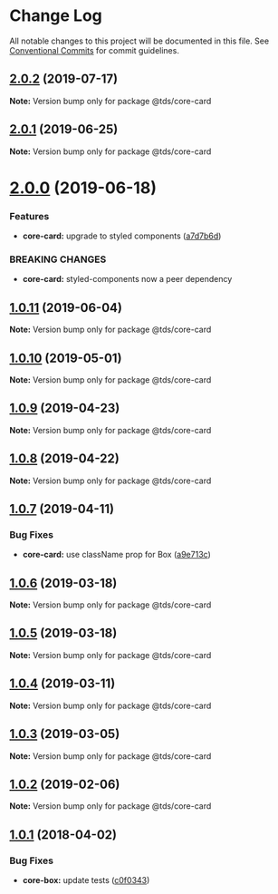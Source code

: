 # Change Log

All notable changes to this project will be documented in this file.
See [Conventional Commits](https://conventionalcommits.org) for commit guidelines.

## [2.0.2](https://github.com/telusdigital/tds/compare/@tds/core-card@2.0.1...@tds/core-card@2.0.2) (2019-07-17)

**Note:** Version bump only for package @tds/core-card





## [2.0.1](https://github.com/telusdigital/tds/compare/@tds/core-card@2.0.0...@tds/core-card@2.0.1) (2019-06-25)

**Note:** Version bump only for package @tds/core-card





# [2.0.0](https://github.com/telusdigital/tds/compare/@tds/core-card@1.0.11...@tds/core-card@2.0.0) (2019-06-18)


### Features

* **core-card:** upgrade to styled components ([a7d7b6d](https://github.com/telusdigital/tds/commit/a7d7b6d))


### BREAKING CHANGES

* **core-card:** styled-components now a peer dependency





## [1.0.11](https://github.com/telusdigital/tds/compare/@tds/core-card@1.0.10...@tds/core-card@1.0.11) (2019-06-04)

**Note:** Version bump only for package @tds/core-card

## [1.0.10](https://github.com/telusdigital/tds/compare/@tds/core-card@1.0.9...@tds/core-card@1.0.10) (2019-05-01)

**Note:** Version bump only for package @tds/core-card

## [1.0.9](https://github.com/telusdigital/tds/compare/@tds/core-card@1.0.8...@tds/core-card@1.0.9) (2019-04-23)

**Note:** Version bump only for package @tds/core-card

## [1.0.8](https://github.com/telusdigital/tds/compare/@tds/core-card@1.0.7...@tds/core-card@1.0.8) (2019-04-22)

**Note:** Version bump only for package @tds/core-card

## [1.0.7](https://github.com/telusdigital/tds/compare/@tds/core-card@1.0.6...@tds/core-card@1.0.7) (2019-04-11)

### Bug Fixes

- **core-card:** use className prop for Box ([a9e713c](https://github.com/telusdigital/tds/commit/a9e713c))

## [1.0.6](https://github.com/telusdigital/tds/compare/@tds/core-card@1.0.5...@tds/core-card@1.0.6) (2019-03-18)

**Note:** Version bump only for package @tds/core-card

## [1.0.5](https://github.com/telusdigital/tds/compare/@tds/core-card@1.0.4...@tds/core-card@1.0.5) (2019-03-18)

**Note:** Version bump only for package @tds/core-card

## [1.0.4](https://github.com/telusdigital/tds/compare/@tds/core-card@1.0.3...@tds/core-card@1.0.4) (2019-03-11)

**Note:** Version bump only for package @tds/core-card

## [1.0.3](https://github.com/telusdigital/tds/compare/@tds/core-card@1.0.2...@tds/core-card@1.0.3) (2019-03-05)

**Note:** Version bump only for package @tds/core-card

## [1.0.2](https://github.com/telusdigital/tds/compare/@tds/core-card@1.0.1...@tds/core-card@1.0.2) (2019-02-06)

**Note:** Version bump only for package @tds/core-card

<a name="1.0.1"></a>

## [1.0.1](https://github.com/telusdigital/tds/compare/@tds/core-card@1.0.0...@tds/core-card@1.0.1) (2018-04-02)

### Bug Fixes

- **core-box:** update tests ([c0f0343](https://github.com/telusdigital/tds/commit/c0f0343))
